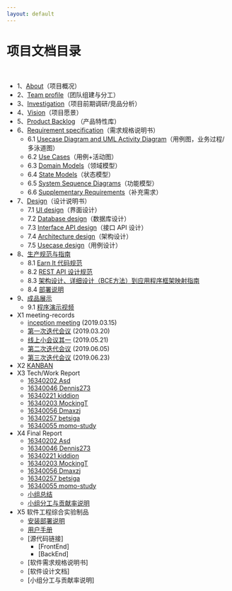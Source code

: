 ```yaml
---
layout: default
---
```


# 项目文档目录

&nbsp;&nbsp; 

* 1、[About](01-about/README.md)（项目概况）
* 2、[Team profile](02-team-profile/README.md)（团队组建与分工）
* 3、[Investigation](03-invest/README.md)（项目前期调研/竞品分析）
* 4、[Vision](04-vision/README.md)（项目愿景）
* 5、[Product Backlog](05-backlog/README.md) （产品特性库）
* 6、[Requirement specification](06-requirements/README.md)（需求规格说明书）
    - 6.1 [Usecase Diagram and UML Activity Diagram](06-requirements/06-01-uml/README.md)（用例图，业务过程/多泳道图）
    - 6.2 [Use Cases](06-requirements/06-02-usecase/README.md)（用例+活动图）
    - 6.3 [Domain Models](06-requirements/06-03-domain/README.md)（领域模型）
    - 6.4 [State Models](06-requirements/06-04-state/README.md)（状态模型）
    - 6.5 [System Sequence Diagrams](06-requirements/06-05-system/README.md)（功能模型）
    - 6.6 [Supplementary Requirements](06-requirements/06-06-supplementary/README.md)（补充需求）
* 7、[Design](07-designs/README.md)（设计说明书）
    - 7.1 [UI design](07-designs/07-01-ui/README.md)（界面设计）
    - 7.2 [Database design](07-designs/07-02-database/README.md)（数据库设计）
    - 7.3 [Interface API design](http://petstore.swagger.io/?url=https://raw.githubusercontent.com/swsad-team/Dashboard/gh-pages/07-designs/07-03-api/api.yaml)（接口 API 设计）
    - 7.4 [Architecture design](07-designs/07-04-architecture/README.md)（架构设计）
    - 7.5 [Usecase design](07-designs/07-05-usecase/README.md)（用例设计）
* 8、[生产规范与指南](08-standard/README.md)
    - 8.1 [Earn It 代码规范](08-standard/08-01-code/README.md)
    - 8.2 [REST API 设计规范](08-standard/08-02-restful/README.md)
    - 8.3 [架构设计、详细设计（BCE方法）到应用程序框架映射指南](08-standard/08-03-structure/README.md)
    - 8.4 [部署说明](08-standard/08-04-deployment/README.md)
* 9、[成品展示](09-display/README.md)
    - 9.1 [程序演示视频]()
* X1 meeting-records
    - [inception meeting](x1-meetings/inception/README.md) (2019.03.15)
    - [第一次迭代会议](x1-meetings/meeting1/README.md)  (2019.03.20)
    - [线上小会议其一](x1-meetings/meeting1.5/README.md)  (2019.05.21)
    - [第二次迭代会议](x1-meetings/meeting2/README.md)  (2019.06.05)
    - [第三次迭代会议](x1-meetings/meeting3/README.md)  (2019.06.23)
* X2 [KANBAN](x2-kanban/README.md)
* X3 Tech/Work Report
    - [16340202 Asd](x3-techniques/16340202/README.md)
    - [16340046 Dennis273](x3-techniques/16340046/README.md)
    - [16340221 kiddion](x3-techniques/16340221/README.md)
    - [16340203 MockingT](x3-techniques/16340203/README.md)
    - [16340056 Dmaxzj](x3-techniques/16340056/README.md)
    - [16340257 betsiga](x3-techniques/16340257/README.md)
    - [16340055 momo-study](x3-techniques/16340055/README.md)
* X4 Final Report
    - [16340202 Asd](x4-summary/16340202/README.md)
    - [16340046 Dennis273](x4-summary/16340046/README.md)
    - [16340221 kiddion](x4-summary/16340221/README.md)
    - [16340203 MockingT](x4-summary/16340203/README.md)
    - [16340056 Dmaxzj](x4-summary/16340056/README.md)
    - [16340257 betsiga](x4-summary/16340257/README.md)
    - [16340055 momo-study](x4-summary/16340055/README.md)
    - [小组总结](x4-summary/team-report/README.md)
    - [小组分工与贡献率说明](x4-summary/team-report/README.md#)
* X5 软件工程综合实验制品
    - [安装部署说明]()
    - [用户手册]()
    - [源代码链接]
      - [FrontEnd]
      - [BackEnd]
    - [软件需求规格说明书]
    - [软件设计文档]
    - [小组分工与贡献率说明]
